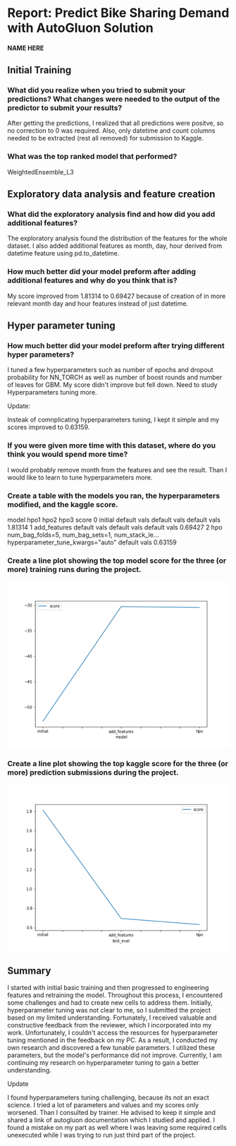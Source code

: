 # Report: Predict Bike Sharing Demand with AutoGluon Solution
#### NAME HERE

## Initial Training
### What did you realize when you tried to submit your predictions? What changes were needed to the output of the predictor to submit your results?
After getting the predictions, I realized that all predictions were positve, so no correction to 0 was required. Also, only datetime and count columns needed to be extracted (rest all removed) for submission to Kaggle.

### What was the top ranked model that performed?
WeightedEnsemble_L3

## Exploratory data analysis and feature creation
### What did the exploratory analysis find and how did you add additional features?
The exploratory analysis found the distribution of the features for the whole dataset. I also added additional features as month, day, hour derived from datetime feature using pd.to_datetime.

### How much better did your model preform after adding additional features and why do you think that is?
My score improved from 1.81314 to 0.69427 because of creation of in more relevant month day and hour features instead of just datetime.

## Hyper parameter tuning
### How much better did your model preform after trying different hyper parameters?
I tuned a few hyperparameters such as number of epochs and dropout probability for NN_TORCH as well as number of boost rounds and number of leaves for GBM. My score didn't improve but fell down. Need to study Hyperparameters tuning more.

Update:

Insteak of comnplicating hyperparameters tuning, I kept it simple and my scores improved to 0.63159.


### If you were given more time with this dataset, where do you think you would spend more time?
I would probably remove month from the features and see the result. Than I would like to learn to tune hyperparameters more.

### Create a table with the models you ran, the hyperparameters modified, and the kaggle score.

model	hpo1	hpo2	hpo3	score
0	initial	default vals	default vals	default vals	1.81314
1	add_features	default vals	default vals	default vals	0.69427
2	hpo	num_bag_folds=5, num_bag_sets=1, num_stack_le...	hyperparameter_tune_kwargs="auto"	default vals	0.63159

### Create a line plot showing the top model score for the three (or more) training runs during the project.

![model_train_score.png](model_train_score.png)

### Create a line plot showing the top kaggle score for the three (or more) prediction submissions during the project.

![model_test_score.png](model_test_score.png)

## Summary
I started with initial basic training and then progressed to engineering features and retraining the model. Throughout this process, I encountered some challenges and had to create new cells to address them. Initially, hyperparameter tuning was not clear to me, so I submitted the project based on my limited understanding. Fortunately, I received valuable and constructive feedback from the reviewer, which I incorporated into my work. Unfortunately, I couldn't access the resources for hyperparameter tuning mentioned in the feedback on my PC. As a result, I conducted my own research and discovered a few tunable parameters. I utilized these parameters, but the model's performance did not improve. Currently, I am continuing my research on hyperparameter tuning to gain a better understanding.

Update

I found hyperparameters tuning challenging, because its not an exact science. I tried a lot of parameters and values and my scores only worsened. Than I consulted by trainer. He advised to keep it simple and shared a link of autogluon documentation which I studied and applied. I found a mistake on my part as well where I was leaving some required cells unexecuted while I was trying to run just third part of the project.